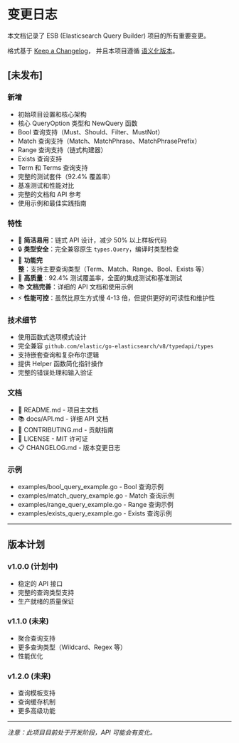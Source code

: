 # 变更日志

本文档记录了 ESB (Elasticsearch Query Builder) 项目的所有重要变更。

格式基于 [Keep a Changelog](https://keepachangelog.com/zh-CN/1.0.0/)，
并且本项目遵循 [语义化版本](https://semver.org/lang/zh-CN/)。

## [未发布]

### 新增
- 初始项目设置和核心架构
- 核心 QueryOption 类型和 NewQuery 函数
- Bool 查询支持（Must、Should、Filter、MustNot）
- Match 查询支持（Match、MatchPhrase、MatchPhrasePrefix）
- Range 查询支持（链式构建器）
- Exists 查询支持
- Term 和 Terms 查询支持
- 完整的测试套件（92.4% 覆盖率）
- 基准测试和性能对比
- 完整的文档和 API 参考
- 使用示例和最佳实践指南

### 特性
- 🚀 **简洁易用**：链式 API 设计，减少 50% 以上样板代码
- 🔒 **类型安全**：完全兼容原生 `types.Query`，编译时类型检查
- 🎯 **功能完整**：支持主要查询类型（Term、Match、Range、Bool、Exists 等）
- 🧪 **高质量**：92.4% 测试覆盖率，全面的集成测试和基准测试
- 📚 **文档完善**：详细的 API 文档和使用示例
- ⚡ **性能可控**：虽然比原生方式慢 4-13 倍，但提供更好的可读性和维护性

### 技术细节
- 使用函数式选项模式设计
- 完全兼容 `github.com/elastic/go-elasticsearch/v8/typedapi/types`
- 支持嵌套查询和复杂布尔逻辑
- 提供 Helper 函数简化指针操作
- 完整的错误处理和输入验证

### 文档
- 📖 README.md - 项目主文档
- 📚 docs/API.md - 详细 API 文档
- 🤝 CONTRIBUTING.md - 贡献指南
- 📄 LICENSE - MIT 许可证
- 📋 CHANGELOG.md - 版本变更日志

### 示例
- examples/bool_query_example.go - Bool 查询示例
- examples/match_query_example.go - Match 查询示例
- examples/range_query_example.go - Range 查询示例
- examples/exists_query_example.go - Exists 查询示例

---

## 版本计划

### v1.0.0 (计划中)
- 稳定的 API 接口
- 完整的查询类型支持
- 生产就绪的质量保证

### v1.1.0 (未来)
- 聚合查询支持
- 更多查询类型（Wildcard、Regex 等）
- 性能优化

### v1.2.0 (未来)
- 查询模板支持
- 查询缓存机制
- 更多高级功能

---

*注意：此项目目前处于开发阶段，API 可能会有变化。* 